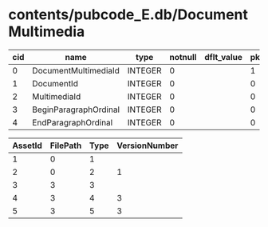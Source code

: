 # contents/pubcode_E.db/DocumentMultimedia

|cid|name|type|notnull|dflt_value|pk|
| - | -- | -- | ----- | -------- | - |
|0|DocumentMultimediaId|INTEGER|0||1|
|1|DocumentId|INTEGER|0||0|
|2|MultimediaId|INTEGER|0||0|
|3|BeginParagraphOrdinal|INTEGER|0||0|
|4|EndParagraphOrdinal|INTEGER|0||0|

| AssetId | FilePath | Type | VersionNumber |
| - | - | - | - |
|1|0|1|||
|2|0|2|1|1|
|3|3|3|||
|4|3|4|3|3|
|5|3|5|3|3|
